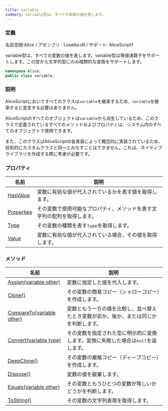 ```yaml
---
title: variable
summary: variable型は、すべての変数の値を表します。
---
```

### 定義
名前空間:Alice / アセンブリ : Losetta.dll / サポート: AliceScript1

variable型は、すべての変数の値を表します。variable型は等値演算子をサポートします。この型から文字列型にのみ暗黙的な変換をサポートします。

```cs title="AliceScript"
namespace Alice;
public class variable;
```

### 説明
AliceScriptにおいてすべてのクラスは`variable`を継承するため、`variable`を継承すると宣言する必要はありません。

AliceScriptのすべてのオブジェクトは`variable`から派生しているため、このクラスで定義されているすべてのメソッドおよびプロパティは、システム内のすべてのオブジェクトで使用できます。

また、このクラスはAliceScriptの各実装によって概念的に実装されているため、技術的にカスタムクラスと同一とみなすことはできません。これは、ネイティブライブラリを作成する際に考慮が必要です。

### プロパティ
|名前|説明|
|---|---|
|[HasValue](./hasvalue.md)|変数に有効な値が代入されているかを表す値を取得します。|
|[Properties](./properties.md)|その変数で使用可能なプロパティ、メソッドを表す文字列の配列を取得します。|
|[Type](./type.md)|その変数の種類を表す`type`を取得します。|
|[Value](./value.md)|変数に有効な値が代入されている場合、その値を取得します。|

### メソッド
|名前|説明|
|---|---|
|[Assign(variable other)](./assign.md)|変数に指定した値を代入します。|
|[Clone()](./clone.md)|その変数の簡易コピー（シャローコピー）を作成します。|
|[CompareTo(variable other)](./compareto.md)|変数ともう一方の値を比較し、並べ替えたとき変数が前か、後か、または同じかを判断します。|
|[Convert(variable type)](./convert.md)|その変数を指定された型に明示的に変換します。変換に失敗した場合は`null`を返します。|
|[DeepClone()](./deepclone.md)|その変数の厳格コピー（ディープコピー）を作成します。|
|[Dispose()](./dispose.md)|変数の値を破棄します。|
|[Equals(variable other)](./equals.md)|その変数ともうひとつの変数が等しいかどうかを判断します。|
|[ToString()](./tostring.md)|その変数の文字列表現を取得します。|
